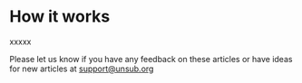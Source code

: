 # How it works

xxxxx

Please let us know if you have any feedback on these articles or have ideas for new articles at [support@unsub.org](mailto:support@unsub.org)
